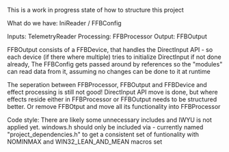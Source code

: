 This is a work in progress state of how to structure this project

What do we have:
IniReader / FFBConfig

Inputs: TelemetryReader
Processing: FFBProcessor
Output: FFBOutput

FFBOutput consists of a FFBDevice, that handles the DirectInput API - so each device (if there where multiple) tries to initialize DirectInput if not done already,
The FFBConfig gets passed around by references so the "modules" can read data from it, assuming no changes can be done to it at runtime

The seperation between FFBProcessor, FFBOutput and FFBDevice and effect processing is still not good! DirectInput API move is done, but where effects reside either in FFBProcessor or FFBOutput needs to be structured better. Or remove FFBOtput and move all its functionality into FFBProcessor

Code style:
There are likely some unnecessary includes and IWYU is not applied yet. windows.h should only be included via - currently named "project_dependencies.h" to get a consistent set of funtionality with NOMINMAX and WIN32_LEAN_AND_MEAN macros set
